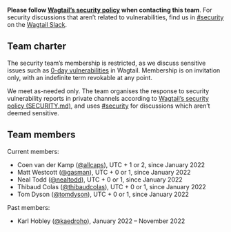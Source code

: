 **Please follow [Wagtail’s security policy](https://github.com/wagtail/wagtail/security/policy) when contacting this team**. For security discussions that aren’t related to vulnerabilities, find us in [#security](https://app.slack.com/client/T0K33F93J/C015Y7T4MQR) on the [Wagtail Slack](https://github.com/wagtail/wagtail/wiki/Slack).

## Team charter

The security team’s membership is restricted, as we discuss sensitive issues such as [0-day vulnerabilities](https://en.wikipedia.org/wiki/Zero-day_(computing)) in Wagtail. Membership is on invitation only, with an indefinite term revokable at any point.

We meet as-needed only. The team organises the response to security vulnerability reports in private channels according to [Wagtail’s security policy (SECURITY.md)](https://github.com/wagtail/wagtail/security/policy), and uses [#security](https://app.slack.com/client/T0K33F93J/C015Y7T4MQR) for discussions which aren’t deemed sensitive.

## Team members

Current members:

- Coen van der Kamp ([@allcaps](https://github.com/allcaps)), UTC + 1 or 2, since January 2022
- Matt Westcott ([@gasman](https://github.com/gasman)), UTC + 0 or 1, since January 2022
- Neal Todd ([@nealtodd](https://github.com/nealtodd)), UTC + 0 or 1, since January 2022
- Thibaud Colas ([@thibaudcolas](https://github.com/thibaudcolas)), UTC + 0 or 1, since January 2022
- Tom Dyson ([@tomdyson](https://github.com/tomdyson)), UTC + 0 or 1, since January 2022

Past members:

- Karl Hobley ([@kaedroho](https://github.com/kaedroho)), January 2022 – November 2022